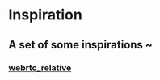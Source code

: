 # Inspiration

## A set of some inspirations ~

### [webrtc_relative](https://github.com/AshineReal/Inspiration/tree/master/webrtc_relative)


